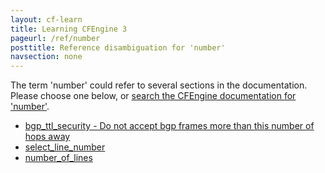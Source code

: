 ```yaml
---
layout: cf-learn
title: Learning CFEngine 3
pageurl: /ref/number
posttitle: Reference disambiguation for 'number'
navsection: none
---
```


The term 'number' could refer to several sections in the documentation. Please choose one below, or
[search the CFEngine documentation for 'number'](http://docs.cfengine.com/latest/search.html?q=number).

- [bgp_ttl_security - Do not accept bgp frames more than this number of hops away](http://docs.cfengine.com/latest/reference-promise-types-interfaces.html#bgp_ttl_security-do-not-accept-bgp-frames-more-than-this-number-of-hops-away)
- [select_line_number](http://docs.cfengine.com/latest/reference-promise-types-measurements.html#select_line_number)
- [number_of_lines](http://docs.cfengine.com/latest/reference-promise-types-reports.html#number_of_lines)
